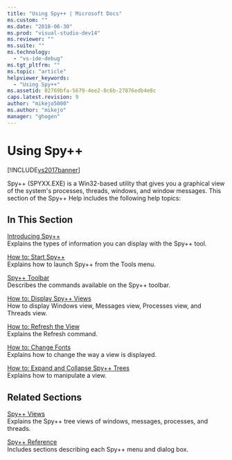 ```yaml
---
title: "Using Spy++ | Microsoft Docs"
ms.custom: ""
ms.date: "2018-06-30"
ms.prod: "visual-studio-dev14"
ms.reviewer: ""
ms.suite: ""
ms.technology: 
  - "vs-ide-debug"
ms.tgt_pltfrm: ""
ms.topic: "article"
helpviewer_keywords: 
  - "Using Spy++"
ms.assetid: 02769bfa-5679-4ee2-8c6b-27876edb4e8c
caps.latest.revision: 9
author: "mikejo5000"
ms.author: "mikejo"
manager: "ghogen"
---
```

# Using Spy++
[!INCLUDE[vs2017banner](../includes/vs2017banner.md)]

Spy++ (SPYXX.EXE) is a Win32-based utility that gives you a graphical view of the system's processes, threads, windows, and window messages. This section of the Spy++ Help includes the following help topics:  
  
## In This Section  
 [Introducing Spy++](../debugger/introducing-spy-increment.md)  
 Explains the types of information you can display with the Spy++ tool.  
  
 [How to: Start Spy++](../debugger/how-to-start-spy-increment.md)  
 Explains how to launch Spy++ from the Tools menu.  
  
 [Spy++ Toolbar](../debugger/spy-increment-toolbar.md)  
 Describes the commands available on the Spy++ toolbar.  
  
 [How to: Display Spy++ Views](../debugger/how-to-display-spy-increment-views.md)  
 How to display Windows view, Messages view, Processes view, and Threads view.  
  
 [How to: Refresh the View](../debugger/how-to-refresh-the-view.md)  
 Explains the Refresh command.  
  
 [How to: Change Fonts](../debugger/how-to-change-fonts.md)  
 Explains how to change the way a view is displayed.  
  
 [How to: Expand and Collapse Spy++ Trees](../debugger/how-to-expand-and-collapse-spy-increment-trees.md)  
 Explains how to manipulate a view.  
  
## Related Sections  
 [Spy++ Views](../debugger/spy-increment-views.md)  
 Explains the Spy++ tree views of windows, messages, processes, and threads.  
  
 [Spy++ Reference](../debugger/spy-increment-reference.md)  
 Includes sections describing each Spy++ menu and dialog box.



